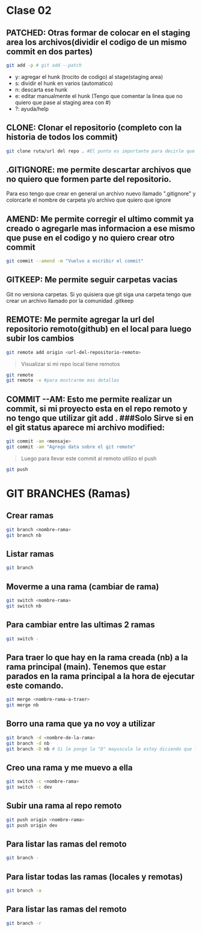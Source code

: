 # Clase 02

## PATCHED: Otras formar de colocar en el staging area los archivos(dividir el codigo de un mismo commit en dos partes)

```sh
git add -p # git add --patch
```

* y: agregar el hunk (trocito de codigo) al stage(staging area)
* s: dividir el hunk en varios (automatico)
* n: descarta ese hunk
* e: editar manualmente el hunk (Tengo que comentar la linea que no quiero que pase al staging area con #)
* ?: ayuda/help

## CLONE: Clonar el repositorio (completo con la historia de todos los commit)

```sh
git clone ruta/url del repo . #El punto es importante para decirle que no cree una carpeta si no que lo baje en el directorio actual
```
## .GITIGNORE: me permite descartar archivos que no quiero que formen parte del repositorio.
Para eso tengo que crear en general un archivo nuevo llamado ".gitignore" y colorcarle el nombre de carpeta y/o archivo que quiero que ignore

## AMEND: Me permite corregir el ultimo commit ya creado o agregarle mas informacion a ese mismo que puse en el codigo y no quiero crear otro commit
```sh
git commit --amend -m "Vuelvo a escribir el commit"
```

## GITKEEP: Me permite seguir carpetas vacias
Git no versiona carpetas. Si yo quisiera que git siga una carpeta tengo que crear un archivo llamado por la comunidad .gitkeep

## REMOTE: Me permite agregar la url del repositorio remoto(github) en el local para luego subir los cambios

```sh
git remote add origin <url-del-repositorio-remoto>
```
> Visualizar si mi repo local tiene remotos
```sh
git remote
git remote -v #para mostrarme mas detalles
```
## COMMIT --AM: Esto me permite realizar un commit, si mi proyecto esta en el repo remoto y no tengo que utilizar git add . ###Solo Sirve si en el git status aparece mi archivo modified:

```sh
git commit -am <mensaje>
git commit -am "Agrego data sobre el git remote"
```
> Luego para llevar este commit al remoto utilizo el push
```sh
git push
```

# GIT BRANCHES (Ramas)

## Crear ramas

```sh
git branch <nombre-rama>
git branch nb
```

## Listar ramas

```sh
git branch
```

## Moverme a una rama (cambiar de rama)

```sh
git switch <nombre-rama>
git switch nb
```

## Para cambiar entre las ultimas 2 ramas

```sh
git switch -
```

## Para traer lo que hay en la rama creada (nb) a la rama principal (main). Tenemos que estar parados en la rama principal a la hora de ejecutar este comando.

```sh
git merge <nombre-rama-a-traer>
git merge nb
```

## Borro una rama que ya no voy a utilizar

```sh
git branch -d <nombre-de-la-rama>
git branch -d nb
git branch -D nb # Si le pongo la "D" mayuscula le estoy diciendo que lo borre porque estoy segura
```

## Creo una rama y me muevo a ella

```sh
git switch -c <nombre-rama>
git switch -c dev
```

## Subir una rama al repo remoto

```sh
git push origin <nombre-rama>
git push origin dev
```

## Para listar las ramas del remoto

```sh
git branch -
```

## Para listar todas las ramas (locales y remotas)

```sh
git branch -a
```

## Para listar las ramas del remoto

```sh
git branch -r
```
